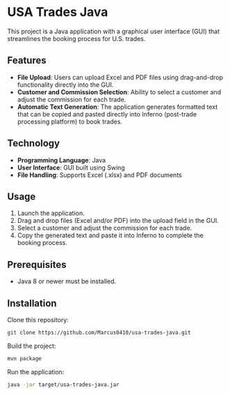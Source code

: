 # USA Trades Java

This project is a Java application with a graphical user interface (GUI) that streamlines the booking process for U.S. trades.

## Features

- **File Upload**: Users can upload Excel and PDF files using drag-and-drop functionality directly into the GUI.
- **Customer and Commission Selection**: Ability to select a customer and adjust the commission for each trade.
- **Automatic Text Generation**: The application generates formatted text that can be copied and pasted directly into Inferno (post-trade processing platform) to book trades.

## Technology

- **Programming Language**: Java
- **User Interface**: GUI built using Swing
- **File Handling**: Supports Excel (.xlsx) and PDF documents

## Usage

1. Launch the application.
2. Drag and drop files (Excel and/or PDF) into the upload field in the GUI.
3. Select a customer and adjust the commission for each trade.
4. Copy the generated text and paste it into Inferno to complete the booking process.

## Prerequisites

- Java 8 or newer must be installed.

## Installation

Clone this repository:

```bash
git clone https://github.com/Marcus0410/usa-trades-java.git
```

Build the project:

```bash
mvn package
```

Run the application:

```bash
java -jar target/usa-trades-java.jar
```
